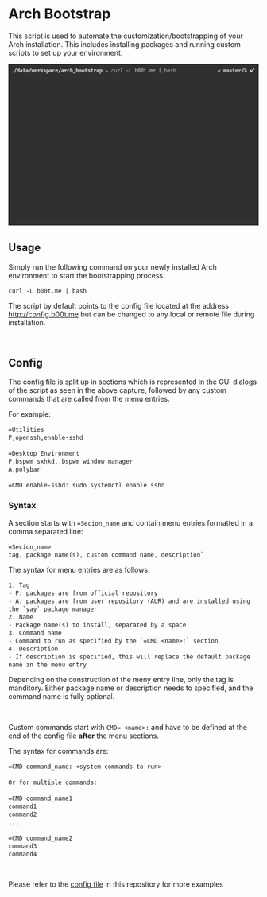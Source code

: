 # Arch Bootstrap

This script is used to automate the customization/bootstrapping of your Arch installation. This includes installing packages and running custom scripts to set up your environment.

![This is an image](bootstrap.gif)

## Usage

Simply run the following command on your newly installed Arch environment to start the bootstrapping process.

```
curl -L b00t.me | bash
```

The script by default points to the config file located at the address http://config.b00t.me but can be changed to any local or remote file during installation.

&nbsp;&nbsp;

## Config

The config file is split up in sections which is represented in the GUI dialogs of the script as seen in the above capture, followed by any custom commands that are called from the menu entries.

For example:

```
=Utilities
P,openssh,enable-sshd

=Desktop Environment
P,bspwm sxhkd,,bspwm window manager
A,polybar

=CMD enable-sshd: sudo systemctl enable sshd
```

### Syntax

A section starts with `=Secion_name` and contain menu entries formatted in a comma separated line:

```
=Secion_name
tag, package name(s), custom command name, description`
```

The syntax for menu entries are as follows:

```
1. Tag
- P: packages are from official repository
- A: packages are from user repository (AUR) and are installed using the `yay` package manager
2. Name
- Package name(s) to install, separated by a space
3. Command name
- Command to run as specified by the `=CMD <name>:` section
4. Description
- If description is specified, this will replace the default package name in the menu entry
```

Depending on the construction of the meny entry line, only the tag is manditory. Either package name or description needs to specified, and the command name is fully optional.

&nbsp;&nbsp;

Custom commands start with `CMD= <name>:` and have to be defined at the end of the config file **after** the menu sections.

The syntax for commands are:
```
=CMD command_name: <system commands to run>

Or for multiple commands:

=CMD command_name1
command1
command2
...

=CMD command_name2
command3
command4
```

&nbsp;&nbsp;

Please refer to the [config file](config) in this repository for more examples
